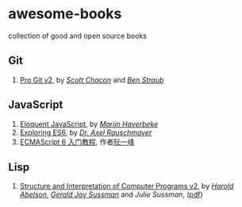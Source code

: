 # awesome-books

collection of good and open source books

## Git

1. [Pro Git v2](https://git-scm.com/book/en/v2), by [_Scott Chacon_](https://scottchacon.com/) and [_Ben Straub_](https://ben.straub.cc/)

## JavaScript

1. [Eloquent JavaScript](https://eloquentjavascript.net/), by [_Marijn Haverbeke_](https://marijnhaverbeke.nl/)
1. [Exploring ES6](https://exploringjs.com/es6.html), by [_Dr. Axel Rauschmayer_][dr-axel]
1. [ECMAScript 6 入门教程](https://es6.ruanyifeng.com/), 作者[阮一峰](https://www.ruanyifeng.com/)

## Lisp

1. [Structure and Interpretation of Computer Programs v2](https://mitp-content-server.mit.edu/books/content/sectbyfn/books_pres_0/6515/sicp.zip/index.html), by [_Harold Abelson_](https://groups.csail.mit.edu/mac/users/hal/hal.html), [_Gerald Jay Sussman_](https://www.csail.mit.edu/person/gerald-sussman) and _Julie Sussman_, ([pdf](https://web.mit.edu/6.001/6.037/sicp.pdf))

[dr-axel]: https://dr-axel.de/
